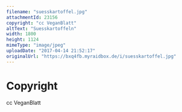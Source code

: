 ```yaml
---
filename: "suesskartoffel.jpg"
attachmentId: 23156
copyright: "cc VeganBlatt"
altText: "Suesskartoffeln"
width: 1800
height: 1124
mimeType: "image/jpeg"
uploadDate: "2017-04-14 21:52:17"
originalUrl: "https://bxq4fb.myraidbox.de/i/suesskartoffel.jpg"
---
```


# Copyright

cc VeganBlatt
